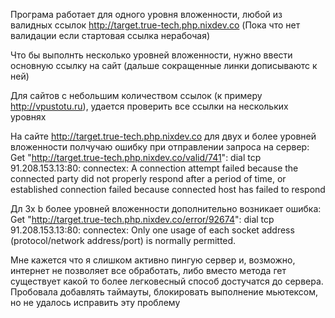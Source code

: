 Програма работает для одного уровня вложенности, любой из валидных ссылок http://target.true-tech.php.nixdev.co (Пока что нет валидации если стартовая ссылка нерабочая)

Что бы выполнть несколько уровней вложенности, нужно ввести основную ссылку на сайт (дальше сокращенные линки дописываютс к ней)

Для сайтов с небольшим количеством ссылок (к примеру http://vpustotu.ru), удается проверить все ссылки на нескольких уровнях

На сайте http://target.true-tech.php.nixdev.co для двух и более уровней вложенности полчучаю ошибку при отправлении запроса на сервер:
Get "http://target.true-tech.php.nixdev.co/valid/741": dial tcp 91.208.153.13:80: connectex: A connection attempt failed beсause the connected party did not properly respond after a period of time, or established connection failed because connected host has failed to respond

Дл 3х b более уровней вложенности дополнительно возникает ошибка: Get "http://target.true-tech.php.nixdev.co/error/92674": dial tcp 91.208.153.13:80: connectex: Only one usage of each socket address (protocol/network address/port) is normally permitted. 

Мне кажется что я слишком активно пингую сервер и, возможно, интернет не позволяет все обработать, либо вместо метода гет существует какой то более легковесный способ достучатся до сервера. Пробовала добавлять таймауты, блокировать выполнение мьютексом, но не удалось исправить эту проблему
